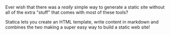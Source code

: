 Ever wish that there was a *really* simple way to generate a static site without all of the extra "stuff" that comes with most of these tools?

Statica lets you create an HTML template, write content in markdown and combines the two making a super easy way to build a static web site!


